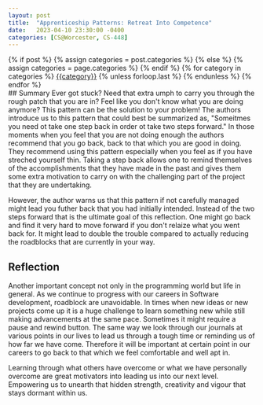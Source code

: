 ```yaml
---
layout: post
title:  "Apprenticeship Patterns: Retreat Into Competence" 
date:   2023-04-10 23:30:00 -0400
categories: [CS@Worcester, CS-448]
---
```

<div class="post-categories">
  {% if post %}
    {% assign categories = post.categories %}
  {% else %}
    {% assign categories = page.categories %}
  {% endif %}
  {% for category in categories %}
  <a href="{{site.baseurl}}/categories/#{{category|slugize}}">{{category}}</a>
  {% unless forloop.last %}&nbsp;{% endunless %}
  {% endfor %}
</div>
## Summary
Ever got stuck? Need that extra umph to carry you through the rough patch that you are in? Feel like you don't know what you are doing anymore? This pattern can be the solution to your problem! The authors introduce us to this pattern that could best be summarized as, "Someitmes you need ot take one step back in order ot take two steps forward." In those moments when you feel that you are not doing enough the authors recommend that you go back, back to that which you are good in doing. They recommend using this pattern especially when you feel as if you have streched yourself thin. Taking a step back allows one to remind themselves of the accomplishments that they have made in the past and gives them some extra motivation to carry on with the challenging part of the project that they are undertaking.

However, the author warns us that this pattern if not carefully managed might lead you futher back that you had initially intended. Instead of the two steps forward that is the ultimate goal of this reflection. One might go back and find it very hard to move forward if you don't relaize what you went back for. It might lead to double the trouble compared to actually reducing the roadblocks that are currently in your way. 

## Reflection
Another important concept not only in the programming world but life in general. As we continue to progress with our careers in Software development, roadblock are unavoidable. In times when new ideas or new projects come up it is a huge challenge to learn something new while still making advancements at the same pace. Sometimes it might require a pause and rewind button. The same way we look through our journals at various points in our lives to lead us through a tough time or reminding us of how far we have come. Therefore it will be important at certain point in our careers to go back to that which we feel comfortable and well apt in. 

Learning through what others have overcome or what we have personally overcome are great motivators into leading us into our next level. Empowering us to unearth that hidden strength, creativity and vigour that stays dormant within us.
